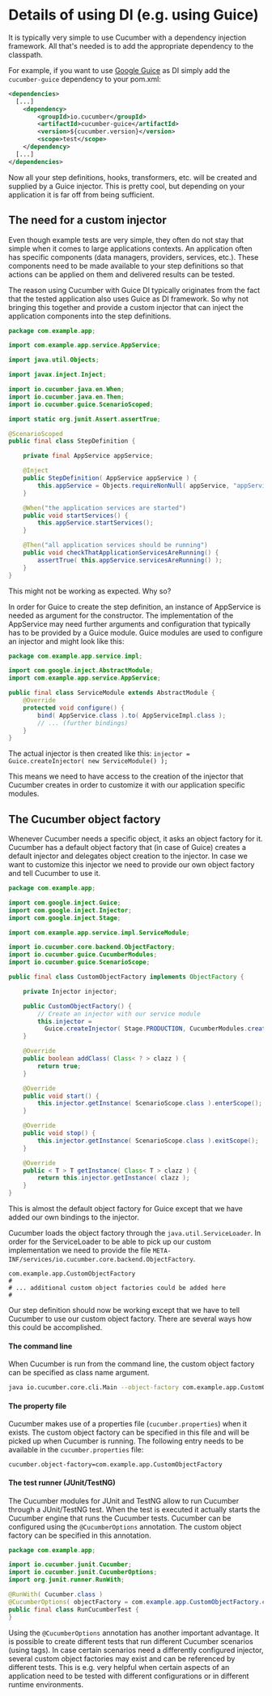 Details of using DI (e.g. using Guice)
======================================

It is typically very simple to use Cucumber with a dependency injection framework.
All that's needed is to add the appropriate dependency to the classpath.

For example, if you want to use [Google Guice](https://github.com/google/guice) as DI
simply add the `cucumber-guice` dependency to your pom.xml:

```xml
<dependencies>
  [...]
    <dependency>
        <groupId>io.cucumber</groupId>
        <artifactId>cucumber-guice</artifactId>
        <version>${cucumber.version}</version>
        <scope>test</scope>
    </dependency>
  [...]
</dependencies>
```

Now all your step definitions, hooks, transformers, etc. will be created and supplied by a Guice injector.
This is pretty cool, but depending on your application it is far off from being sufficient.

## The need for a custom injector

Even though example tests are very simple, they often do not stay that simple when it comes
to large applications contexts. An application often has specific components (data managers, providers,
services, etc.). These components need to be made available to your step definitions so that actions
can be applied on them and delivered results can be tested.

The reason using Cucumber with Guice DI typically originates from the fact that the tested application also uses
Guice as DI framework. So why not bringing this together and provide a custom injector that can inject
the application components into the step definitions.

```java
package com.example.app;

import com.example.app.service.AppService;

import java.util.Objects;

import javax.inject.Inject;

import io.cucumber.java.en.When;
import io.cucumber.java.en.Then;
import io.cucumber.guice.ScenarioScoped;

import static org.junit.Assert.assertTrue;

@ScenarioScoped
public final class StepDefinition {

    private final AppService appService;

    @Inject
    public StepDefinition( AppService appService ) {
        this.appService = Objects.requireNonNull( appService, "appService must not be null" );
    }

    @When("the application services are started")
    public void startServices() {
        this.appService.startServices();
    }

    @Then("all application services should be running")
    public void checkThatApplicationServicesAreRunning() {
        assertTrue( this.appService.servicesAreRunning() );
    }
}
```

This might not be working as expected. Why so?

In order for Guice to create the step definition, an instance of AppService is needed as argument for the constructor.
The implementation of the AppService may need further arguments and configuration that typically
has to be provided by a Guice module. Guice modules are used to configure an injector and might look like this: 

```java
package com.example.app.service.impl;

import com.google.inject.AbstractModule;
import com.example.app.service.AppService;

public final class ServiceModule extends AbstractModule {
    @Override
    protected void configure() {
        bind( AppService.class ).to( AppServiceImpl.class );
        // ... (further bindings)
    }
}
```

The actual injector is then created like this: `injector = Guice.createInjector( new ServiceModule() );`

This means we need to have access to the creation of the injector that Cucumber creates in order to customize
it with our application specific modules.

## The Cucumber object factory

Whenever Cucumber needs a specific object, it asks an object factory for it.
Cucumber has a default object factory that (in case of Guice) creates a default injector and
delegates object creation to the injector.
In case we want to customize this injector we need to provide our own object factory and tell Cucumber to use it.

```java
package com.example.app;

import com.google.inject.Guice;
import com.google.inject.Injector;
import com.google.inject.Stage;

import com.example.app.service.impl.ServiceModule;

import io.cucumber.core.backend.ObjectFactory;
import io.cucumber.guice.CucumberModules;
import io.cucumber.guice.ScenarioScope;

public final class CustomObjectFactory implements ObjectFactory {

    private Injector injector;

    public CustomObjectFactory() {
        // Create an injector with our service module
        this.injector =
          Guice.createInjector( Stage.PRODUCTION, CucumberModules.createScenarioModule(), new ServiceModule());
    }

    @Override
    public boolean addClass( Class< ? > clazz ) {
        return true;
    }

    @Override
    public void start() {
        this.injector.getInstance( ScenarioScope.class ).enterScope();
    }

    @Override
    public void stop() {
        this.injector.getInstance( ScenarioScope.class ).exitScope();
    }

    @Override
    public < T > T getInstance( Class< T > clazz ) {
        return this.injector.getInstance( clazz );
    }
}
```

This is almost the default object factory for Guice except that we have added our own bindings to the injector.

Cucumber loads the object factory through the `java.util.ServiceLoader`. In order for the ServiceLoader to be able
to pick up our custom implementation we need to provide the file `META-INF/services/io.cucumber.core.backend.ObjectFactory`.

```
com.example.app.CustomObjectFactory
#
# ... additional custom object factories could be added here
#
```

Our step definition should now be working except that we have to tell Cucumber to use our custom object factory.
There are several ways how this could be accomplished.

#### The command line

When Cucumber is run from the command line, the custom object factory can be specified as class name argument.

```bash
java io.cucumber.core.cli.Main --object-factory com.example.app.CustomObjectFactory
```

#### The property file

Cucumber makes use of a properties file (`cucumber.properties`) when it exists. The custom object factory can be
specified in this file and will be picked up when Cucumber is running. The following entry needs to be available
in the `cucumber.properties` file:

```
cucumber.object-factory=com.example.app.CustomObjectFactory
```

#### The test runner (JUnit/TestNG)

The Cucumber modules for JUnit and TestNG allow to run Cucumber through a JUnit/TestNG test. When the test is
executed it actually starts the Cucumber engine that runs the Cucumber tests. Cucumber can be configured using
the `@CucumberOptions` annotation. The custom object factory can be specified in this annotation.

```java
package com.example.app;

import io.cucumber.junit.Cucumber;
import io.cucumber.junit.CucumberOptions;
import org.junit.runner.RunWith;

@RunWith( Cucumber.class )
@CucumberOptions( objectFactory = com.example.app.CustomObjectFactory.class )
public final class RunCucumberTest {
}
```

Using the `@CucumberOptions` annotation has another important advantage. It is possible to create different tests that
run different Cucumber scenarios (using tags). In case certain scenarios need a differently configured injector,
several custom object factories may exist and can be referenced by different tests.
This is e.g. very helpful when certain aspects of an application need to be tested with different configurations
or in different runtime environments.
